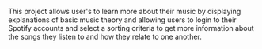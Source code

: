 This project allows user's to learn more about their music by displaying explanations of basic music theory and allowing users to login to their Spotify accounts and select a sorting criteria to get more information about the songs they listen to and how they relate to one another. 
